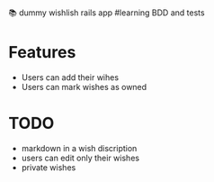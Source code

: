 :books: dummy wishlish rails app #learning BDD and tests

# Features
- Users can add their wihes
- Users can mark wishes as owned

# TODO
- markdown in a wish discription
- users can edit only their wishes
- private wishes
